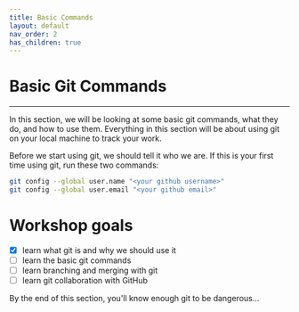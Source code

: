 ```yaml
---
title: Basic Commands
layout: default
nav_order: 2
has_children: true
---
```


# Basic Git Commands

---

In this section, we will be looking at some basic git commands, what they do, and how to use them. Everything in this section will be about using git on your local machine to track your work. 

Before we start using git, we should tell it who we are. If this is your first time using git, run these two commands:

```bash
git config --global user.name "<your github username>"
git config --global user.email "<your github email>"
```
# Workshop goals
- [x] learn what git is and why we should use it
- [ ] learn the basic git commands
- [ ] learn branching and merging with git
- [ ] learn git collaboration with GitHub

By the end of this section, you'll know enough git to be dangerous...